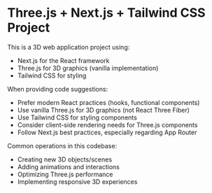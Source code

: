 <!-- Use this file to provide workspace-specific custom instructions to Copilot. For more details, visit https://code.visualstudio.com/docs/copilot/copilot-customization#_use-a-githubcopilotinstructionsmd-file -->

# Three.js + Next.js + Tailwind CSS Project

This is a 3D web application project using:

- Next.js for the React framework
- Three.js for 3D graphics (vanilla implementation)
- Tailwind CSS for styling

When providing code suggestions:

- Prefer modern React practices (hooks, functional components)
- Use vanilla Three.js for 3D graphics (not React Three Fiber)
- Use Tailwind CSS for styling components
- Consider client-side rendering needs for Three.js components
- Follow Next.js best practices, especially regarding App Router

Common operations in this codebase:

- Creating new 3D objects/scenes
- Adding animations and interactions
- Optimizing Three.js performance
- Implementing responsive 3D experiences
